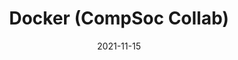 ---
title: Docker (CompSoc Collab)
date: 2021-11-15
presenter: Nick, Felix, and Mac
building: the-diamond
room: Workroom 1
start-time: 19:00
end-time: 20:30
difficulty: 1
depends: ['cli', 'docker']
---